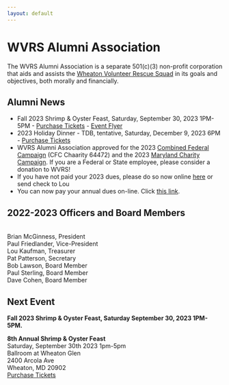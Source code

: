 ```yaml
---
layout: default
---
```


<h1 class="sr-only">WVRS Alumni Association</h1>
<p>The WVRS Alumni Association is a separate 501(c)(3) non-profit corporation that aids and assists the <a href="https://wvrs.org" target="_blank">Wheaton Volunteer Rescue Squad</a> in its goals and objectives, both morally and financially.</p>

<h2 class="h4">Alumni News</h2>
<ul>
<li>Fall 2023 Shrimp & Oyster Feast, Saturday, September 30, 2023 1PM-5PM - <a href="{{ '/events/2023-shrimp-and-oyster' | relative_url }}">Purchase Tickets</a> - <a href="{{ '/assets/files/2023_Shrimp_Oyster_Feast_Flyer.pdf' | relative_url }}" target="_blank">Event Flyer</a></li>
<li>2023 Holiday Dinner - TDB, tentative, Saturday, December 9, 2023 6PM - <a href="{{ '/events/2022_holiday_dinner' | relative_url }}">Purchase Tickets</a></li>
<li>WVRS Alumni Association approved for the 2023 <a href="https://cfcgiving.opm.gov/welcome">Combined Federal Campaign</a> (CFC Chaarity 64472) and the 2023 <a href="https://mcc.maryland.gov/">Maryland Charity Campaign</a>. If you are a Federal or State employee, please consider a donation to WVRS!</li>
<li>If you have not paid your 2023 dues, please do so now online <a href="{{ '/member-dues/' | relative_url }}">here</a> or send check to Lou</li>
<li>You can now pay your annual dues on-line.  Click <a href="{{ '/member-dues/' | relative_url }}">this link</a>.</li>
</ul>

<h2 class="h4">2022-2023 Officers and Board Members</h2>
<br />Brian McGinness, President
<br />Paul Friedlander, Vice-President
<br />Lou Kaufman, Treasurer
<br />Pat Patterson, Secretary
<br />Bob Lawson, Board Member
<br />Paul Sterling, Board Member
<br />Dave Cohen, Board Member

<h2 class="h4">Next Event</h2>
<p><strong>Fall 2023 Shrimp & Oyster Feast, Saturday September 30, 2023 1PM-5PM.</strong>
<p><strong>8th Annual Shrimp & Oyster Feast</strong>
<br />Saturday, September 30th 2023 1pm-5pm
<br />Ballroom at Wheaton Glen
<br />2400 Arcola Ave
<br />Wheaton, MD 20902
<br /><a href="{{ '/events/2023-shrimp-and-oyster' | relative_url }}">Purchase Tickets</a></p>
<br />
